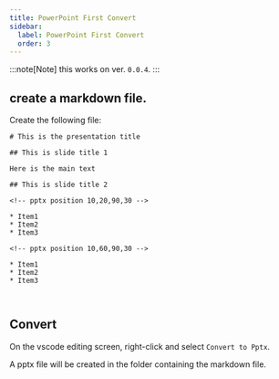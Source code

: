 ```yaml
---
title: PowerPoint First Convert
sidebar:
  label: PowerPoint First Convert
  order: 3
---
```


:::note[Note]
this works on ver. `0.0.4`.
:::

## create a markdown file.


Create the following file:

```
# This is the presentation title

## This is slide title 1

Here is the main text

## This is slide title 2

<!-- pptx position 10,20,90,30 -->

* Item1
* Item2
* Item3

<!-- pptx position 10,60,90,30 -->

* Item1
* Item2
* Item3



```

## Convert


On the vscode editing screen, right-click and select `Convert to Pptx`.

A pptx file will be created in the folder containing the markdown file.

